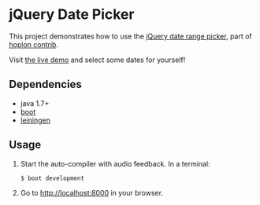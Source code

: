 # jQuery Date Picker

This project demonstrates how to use the [jQuery date range picker][6], part of
[hoplon contrib][5].

Visit [the live demo][4] and select some dates for yourself!

## Dependencies

- java 1.7+
- [boot][1]
- [leiningen][2]

## Usage

1. Start the auto-compiler with audio feedback. In a terminal:

    ```bash
    $ boot development
    ```

2. Go to [http://localhost:8000][3] in your browser.

[1]: https://github.com/tailrecursion/boot
[2]: https://github.com/technomancy/leiningen
[3]: http://localhost:8000
[4]: http://tailrecursion.github.io/hoplon-demos/jquery-date-picker/
[5]: https://github.com/tailrecursion/hoplon/tree/master/contrib
[6]: https://github.com/tailrecursion/hoplon-util/tree/master/hoplon/jquery.daterangepicker

